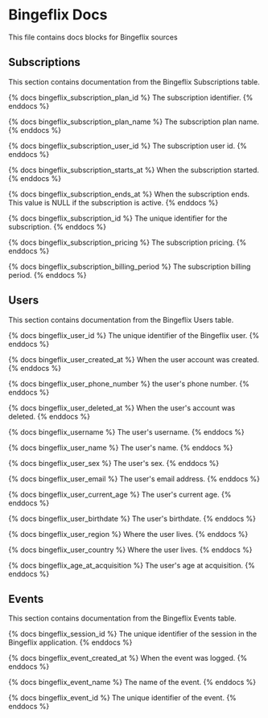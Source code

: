 # Bingeflix Docs
This file contains docs blocks for Bingeflix sources

## Subscriptions
This section contains documentation from the Bingeflix Subscriptions table.

{% docs bingeflix_subscription_plan_id %}
The subscription identifier.
{% enddocs %}

{% docs bingeflix_subscription_plan_name %}
The subscription plan name.
{% enddocs %}

{% docs bingeflix_subscription_user_id %}
The subscription user id.
{% enddocs %}

{% docs bingeflix_subscription_starts_at %}
When the subscription started.
{% enddocs %}

{% docs bingeflix_subscription_ends_at %}
When the subscription ends. This value is NULL if the subscription is active.
{% enddocs %}

{% docs bingeflix_subscription_id %}
The unique identifier for the subscription.
{% enddocs %}

{% docs bingeflix_subscription_pricing %}
The subscription pricing.
{% enddocs %}

{% docs bingeflix_subscription_billing_period %}
The subscription billing period.
{% enddocs %}


## Users
This section contains documentation from the Bingeflix Users table.

{% docs bingeflix_user_id %}
The unique identifier of the Bingeflix user.
{% enddocs %}

{% docs bingeflix_user_created_at %}
When the user account was created.
{% enddocs %}

{% docs bingeflix_user_phone_number %}
the user's phone number.
{% enddocs %}

{% docs bingeflix_user_deleted_at %}
When the user's account was deleted. 
{% enddocs %}

{% docs bingeflix_username %}
The user's username.
{% enddocs %}

{% docs bingeflix_user_name %}
The user's name.
{% enddocs %}

{% docs bingeflix_user_sex %}
The user's sex.
{% enddocs %}

{% docs bingeflix_user_email %}
The user's email address.
{% enddocs %}

{% docs bingeflix_user_current_age %}
The user's current age.
{% enddocs %}

{% docs bingeflix_user_birthdate %}
The user's birthdate.
{% enddocs %}

{% docs bingeflix_user_region %}
Where the user lives.
{% enddocs %}

{% docs bingeflix_user_country %}
Where the user lives.
{% enddocs %}

{% docs bingeflix_age_at_acquisition %}
The user's age at acquisition.
{% enddocs %}



## Events
This section contains documentation from the Bingeflix Events table.

{% docs bingeflix_session_id %}
The unique identifier of the session in the Bingeflix application.
{% enddocs %}

{% docs bingeflix_event_created_at %}
When the event was logged.
{% enddocs %}

{% docs bingeflix_event_name %}
The name of the event.
{% enddocs %}

{% docs bingeflix_event_id %}
The unique identifier of the event.
{% enddocs %}